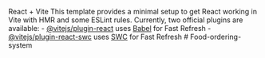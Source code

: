 React + Vite This template provides a minimal setup to get React working in Vite with HMR and some ESLint rules. Currently, two official plugins are available: - [@vitejs/plugin-react](https://github.com/vitejs/vite-plugin-react/blob/main/packages/plugin-react/README.md) uses [Babel](https://babeljs.io/) for Fast Refresh - [@vitejs/plugin-react-swc](https://github.com/vitejs/vite-plugin-react-swc) uses [SWC](https://swc.rs/) for Fast Refresh # Food-ordering-system
